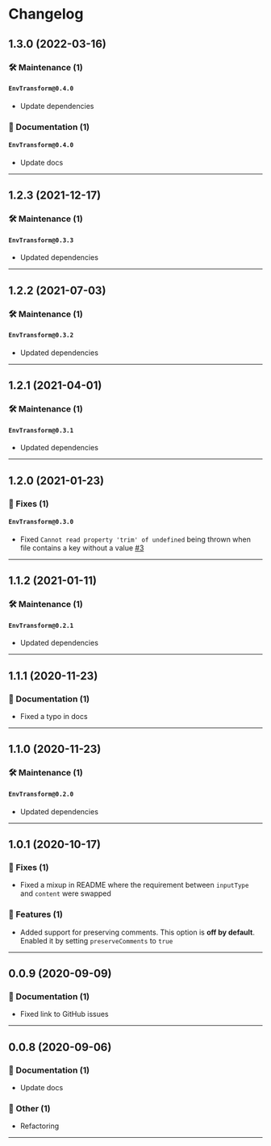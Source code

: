 # Changelog

## 1.3.0 (2022-03-16)

### 🛠️ Maintenance (1)

#### `EnvTransform@0.4.0`

- Update dependencies

### 📝 Documentation (1)

#### `EnvTransform@0.4.0`

- Update docs

---

## 1.2.3 (2021-12-17)

### 🛠️ Maintenance (1)

#### `EnvTransform@0.3.3`

- Updated dependencies

---

## 1.2.2 (2021-07-03)

### 🛠️ Maintenance (1)

#### `EnvTransform@0.3.2`

- Updated dependencies

---

## 1.2.1 (2021-04-01)

### 🛠️ Maintenance (1)

#### `EnvTransform@0.3.1`

- Updated dependencies

---

## 1.2.0 (2021-01-23)

### 🐛 Fixes (1)

#### `EnvTransform@0.3.0`

- Fixed `Cannot read property 'trim' of undefined` being thrown when file contains a key without a value [#3](https://github.com/joachimdalen/AzureDevOpsExtensions/issues/3)

---

## 1.1.2 (2021-01-11)

### 🛠️ Maintenance (1)

#### `EnvTransform@0.2.1`

- Updated dependencies

---

## 1.1.1 (2020-11-23)

### 📝 Documentation (1)

- Fixed a typo in docs

---

## 1.1.0 (2020-11-23)

### 🛠️ Maintenance (1)

#### `EnvTransform@0.2.0`

- Updated dependencies

---

## 1.0.1 (2020-10-17)

### 🐛 Fixes (1)

- Fixed a mixup in README where the requirement between `inputType` and `content` were swapped

### 🚀 Features (1)

- Added support for preserving comments. This option is **off by default**. Enabled it by setting `preserveComments` to `true`

---

## 0.0.9 (2020-09-09)

### 📝 Documentation (1)

- Fixed link to GitHub issues

---

## 0.0.8 (2020-09-06)

### 📝 Documentation (1)

- Update docs

### 💬 Other (1)

- Refactoring

---
